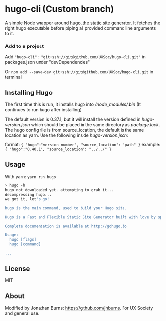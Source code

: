 # hugo-cli (Custom branch)

A simple Node wrapper around [hugo, the static site generator](http://gohugo.io). It fetches the right hugo executable before piping all provided command line arguments to it.

### Add to a project
Add     `"hugo-cli": "git+ssh://git@github.com/UXSoc/hugo-cli.git"` in packages.json under "devDependencies"

Or `npm add --save-dev git+ssh://git@github.com/UXSoc/hugo-cli.git` in terminal

## Installing Hugo

The first time this is run, it installs hugo into */node_modules/.bin* (It continues to run hugo after installing)

The default version is 0.37.1, but it will install the version defined in *hugo-version.json* which should be placed in the same directory as *package.lock*. The hugo config file is from source_location, the default is the same location as yarn.
Use the following inside *hugo-version.json*:

format: `{ "hugo":"version number", "source_location": "path" }`
example: `{ "hugo":"0.40.1", "source_location": "../../" }`


## Usage

With yarn: `yarn run hugo`

```bash
> hugo -h
hugo not downloaded yet. attempting to grab it...
decompressing hugo...
we got it, let's go!

hugo is the main command, used to build your Hugo site.

Hugo is a Fast and Flexible Static Site Generator built with love by spf13 and friends in Go.

Complete documentation is available at http://gohugo.io

Usage:
  hugo [flags]
  hugo [command]

...
```


## License

MIT

## About
Modified by Jonathan Burns: https://github.com/jhburns.
For UX Society and general use.
